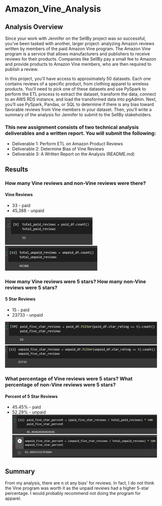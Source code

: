 # Amazon_Vine_Analysis

## Analysis Overview

Since your work with Jennifer on the SellBy project was so successful, you’ve been tasked with another, larger project: analyzing Amazon reviews written by members of the paid Amazon Vine program. The Amazon Vine program is a service that allows manufacturers and publishers to receive reviews for their products. Companies like SellBy pay a small fee to Amazon and provide products to Amazon Vine members, who are then required to publish a review.

In this project, you’ll have access to approximately 50 datasets. Each one contains reviews of a specific product, from clothing apparel to wireless products. You’ll need to pick one of these datasets and use PySpark to perform the ETL process to extract the dataset, transform the data, connect to an AWS RDS instance, and load the transformed data into pgAdmin. Next, you’ll use PySpark, Pandas, or SQL to determine if there is any bias toward favorable reviews from Vine members in your dataset. Then, you’ll write a summary of the analysis for Jennifer to submit to the SellBy stakeholders.

### This new assignment consists of two technical analysis deliverables and a written report. You will submit the following:

- Deliverable 1: Perform ETL on Amazon Product Reviews
- Deliverable 2: Determine Bias of Vine Reviews
- Deliverable 3: A Written Report on the Analysis (README.md)

## Results

### How many Vine reviews and non-Vine reviews were there?

#### Vine Reviews
- 33 - paid
- 45,388 - unpaid

![Resources/paid reviews.png](https://github.com/lesliemayeux/Amazon_Vine_Analysis/blob/8c1ecd80dbd5b9f529dca150641370dfbc2c1bf0/Resources/paid%20reviews.png)
![Resources/unpaid reviews.png](https://github.com/lesliemayeux/Amazon_Vine_Analysis/blob/8c1ecd80dbd5b9f529dca150641370dfbc2c1bf0/Resources/unpaid%20reviews.png)

### How many Vine reviews were 5 stars? How many non-Vine reviews were 5 stars?

#### 5 Star Reviews
- 15 - paid
- 23733 - unpaid

![Resources/paid 5 star.png](https://github.com/lesliemayeux/Amazon_Vine_Analysis/blob/fc563386508a86e921c8d784346b83e7319446a7/Resources/paid%205%20star.png)
![Resources/unpaid 5 star.png](https://github.com/lesliemayeux/Amazon_Vine_Analysis/blob/fc563386508a86e921c8d784346b83e7319446a7/Resources/unpaid%205%20star.png)

### What percentage of Vine reviews were 5 stars? What percentage of non-Vine reviews were 5 stars?

#### Percent of 5 Star Reviews
- 45.45% - paid
- 52.29% - unpaid
![Resources/percent paid.png](https://github.com/lesliemayeux/Amazon_Vine_Analysis/blob/a917b5202aa46d5bf96e00fd880d86d4deec3a65/Resources/percent%20paid.png)
![Resources/percent unpaid.png](https://github.com/lesliemayeux/Amazon_Vine_Analysis/blob/a917b5202aa46d5bf96e00fd880d86d4deec3a65/Resources/percent%20unpaid.png)


## Summary

From my analysis, there are n ot any bias' for reviews.  In fact, I do not think the Vine program was worth it as the unpaid reviews had a higher 5-star percentage. I would probably recommend not doing the program for apparel. 

